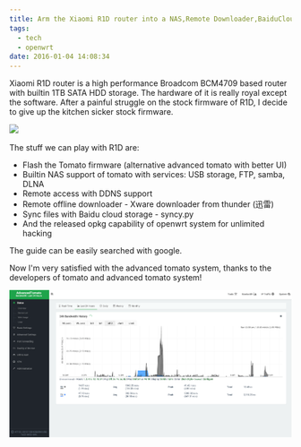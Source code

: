 ```yaml
---
title: Arm the Xiaomi R1D router into a NAS,Remote Downloader,BaiduCloud Syncer
tags:
  - tech
  - openwrt
date: 2016-01-04 14:08:34
---
```

Xiaomi R1D router is a high performance Broadcom BCM4709 based router with builtin 1TB SATA HDD storage. The hardware of it is really royal except the software. After a painful struggle on the stock firmware of R1D, I decide to give up the kitchen sicker stock firmware.

![](http://www.soyacincau.com/wp-content/uploads/2014/10/141011-xiaomi-mi-router-malaysia-04.jpg)

The stuff we can play with R1D are:

- Flash the Tomato firmware (alternative advanced tomato with better UI)
- Builtin NAS support of tomato with services: USB storage, FTP, samba, DLNA
- Remote access with DDNS support
- Remote offline downloader - Xware downloader from thunder (迅雷)
- Sync files with Baidu cloud storage - syncy.py
- And the released opkg capability of openwrt system for unlimited hacking

The guide can be easily searched with google.

Now I'm very satisfied with the advanced tomato system, thanks to the developers of tomato and advanced tomato system!

![](xiaomi-router-as-nas/QQ20160104-0.png)